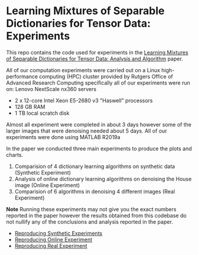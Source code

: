 # Learning Mixtures of Separable Dictionaries for Tensor Data: Experiments
This repo contains the code used for experiments in the [Learning Mixtures of Separable Dictionaries for Tensor Data: Analysis and Algorithm](https://arxiv.org/abs/1903.09284) paper.

All of our computation experiments were carried out on a Linux high-performance computing (HPC) cluster provided by Rutgers Office of Advanced Research Computing specifically all of our experiments were run on: 
Lenovo NextScale nx360 servers
- 2 x 12-core Intel Xeon E5-2680 v3 "Haswell" processors
- 128 GB RAM
- 1 TB local scratch disk

Almost all experiment were completed in about 3 days however some of the larger images that were denoising needed about 5 days.
All of our experiments were done using MATLAB R2019a

In the paper we conducted three main experiments to produce the plots and charts.
1. Comparision of 4 dictionary learning algorithms on synthetic data (Synthetic Experiment)
2. Analysis of online dictionary learning algorithms on denoising the House image (Online Experiment)
3. Comparision of 6 algorithms in denoising 4 different images (Real Experiment)

**Note** Running these experiments may not give you the exact numbers reported in the paper however the results obtained from this codebase do not nullify any of the conclusions and analysis reported in the paper.

+ [Reproducing Synthetic Experiments](Synthetic_Experiments/README.md)
+ [Reproducing Online Experiment](Online_Experiment/README.md)
+ [Reproducing Real Experiment](Real_Experiments/README.md)


